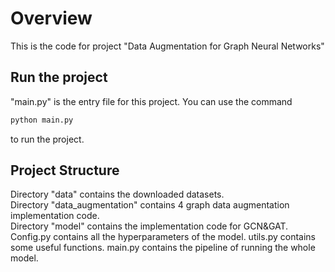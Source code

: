 # Overview
This is the code for project "Data Augmentation for Graph Neural Networks"
## Run the project
"main.py" is the entry file for this project. You can use the command
```python
python main.py
```
to run the project.
## Project Structure
Directory "data" contains the downloaded datasets.<br>
Directory "data_augmentation" contains 4 graph data augmentation implementation code.<br>
Directory "model" contains the implementation code for GCN&GAT.<br>
Config.py contains all the hyperparameters of the model.
utils.py contains some useful functions.
main.py contains the pipeline of running the whole model.
